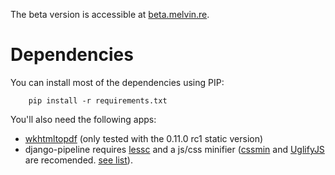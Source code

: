 The beta version is accessible at [beta.melvin.re](http://beta.melvin.re).

Dependencies
============

You can install most of the dependencies using PIP:

        pip install -r requirements.txt


You'll also need the following apps:

 * [wkhtmltopdf](http://code.google.com/p/wkhtmltopdf/) (only tested with the 0.11.0 rc1 static version)
 * django-pipeline requires [lessc](https://github.com/cloudhead/less.js) and a js/css minifier ([cssmin](https://github.com/zacharyvoase/cssmin) and [UglifyJS](https://github.com/mishoo/UglifyJS) are recomended. [see list](http://django-pipeline.readthedocs.org/en/latest/compressors.html)).
